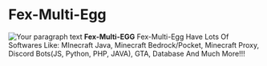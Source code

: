 # Fex-Multi-Egg

![Your paragraph text](https://user-images.githubusercontent.com/97426704/197501524-98ec4ced-9e10-47b4-a3b9-bfed01f9ad1b.jpg)
**Fex-Multi-EGG**
Fex-Multi-Egg Have Lots Of Softwares Like: MInecraft Java, Minecraft Bedrock/Pocket, Minecraft Proxy, Discord Bots(JS, Python, PHP, JAVA), GTA, Database And Much More!!!

